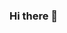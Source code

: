 ### Hi there 👋

<!--
**mjbrown80/mjbrown80** is a ✨ _special_ ✨ repository because its `README.md` (this file) appears on your GitHub profile.

Here are some ideas to get you started:

- 🔭 I’m currently working on bootcamp pre work.
- 🌱 I’m currently learning ...about git.
- 👯 I’m looking to collaborate on ...future projects.
- 🤔 I’m looking for help with ...overall learning.
- 💬 Ask me about ...my kids and animals.
- 📫 How to reach me: ...email or text
- 😄 Pronouns: ...he/him.
- ⚡ Fun fact: ...I'm a veterinary nurse for dogs and cats. 
-->
